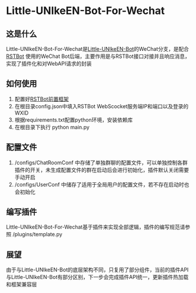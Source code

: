 # Little-UNIkeEN-Bot-For-Wechat
## 这是什么
Little-UNIkeEN-Bot-For-Wechat是[Little-UNIkeEN-Bot](https://github.com/UNIkeEN/Little-UNIkeEN-Bot)的WeChat分支，是配合 [RSTBot](https://babyqdoc.gitbook.io/wechatdocs/) 使用的WeChat Bot后端，主要作用是与RSTBot接口对接并且响应消息，实现了插件化和对WebAPI请求的封装

## 如何使用
1. 配置好[RSTBot前置框架](https://babyqdoc.gitbook.io/wechatdocs/da-jian-huan-jing-zhi-nan-bi-du)
2. 在根目录config.json中填入RSTBot WebScocket服务端IP和端口以及登录的WXID
3. 根据requirements.txt配置python环境，安装依赖库
4. 在根目录下执行 python main.py

## 配置文件
1. /configs/ChatRoomConf 中存储了单独群聊的配置文件，可以单独控制各群插件的开关，未生成配置文件的群在启动后会进行初始化，插件默认关闭需要手动开启
2. /configs/UserConf 中储存了适用于全局用户的配置文件，若不存在启动时也会初始化

## 编写插件
Little-UNIkeEN-Bot-For-Wechat基于插件来实现全部逻辑，插件的编写规范请参照 /plugins/template.py

## 展望
由于与Little-UNIkeEN-Bot的底层架构不同，只复用了部分组件，当前的插件API与Little-UNIkeEN-Bot有部分区别，下一步会完成插件API统一，更新插件热加载和框架兼容层
